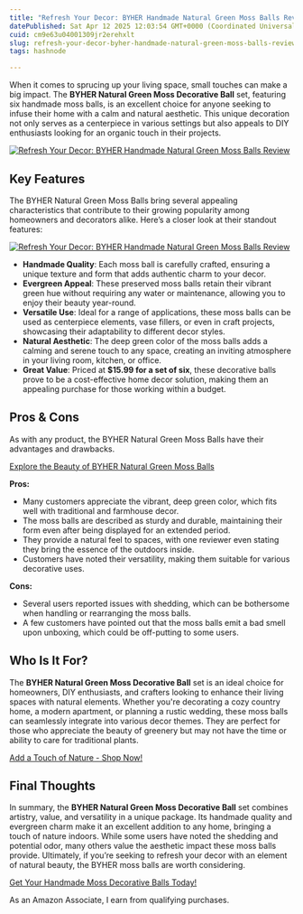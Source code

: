 ```yaml
---
title: "Refresh Your Decor: BYHER Handmade Natural Green Moss Balls Review"
datePublished: Sat Apr 12 2025 12:03:54 GMT+0000 (Coordinated Universal Time)
cuid: cm9e63u04001309jr2erehxlt
slug: refresh-your-decor-byher-handmade-natural-green-moss-balls-review
tags: hashnode

---
```


<p>When it comes to sprucing up your living space, small touches can make a big impact. The <strong>BYHER Natural Green Moss Decorative Ball</strong> set, featuring six handmade moss balls, is an excellent choice for anyone seeking to infuse their home with a calm and natural aesthetic. This unique decoration not only serves as a centerpiece in various settings but also appeals to DIY enthusiasts looking for an organic touch in their projects.</p>
<a href='https://www.amazon.com/dp/B071NV81GH?tag=myreviews0fcb-20' target='_blank' rel='nofollow'>
<img src='https://m.media-amazon.com/images/I/719+hktS0sS._AC_SL1000_.jpg' alt='Refresh Your Decor: BYHER Handmade Natural Green Moss Balls Review' style='display: block; margin: auto; max-width: 100%; height: auto;'>
</a>
<h2>Key Features</h2>
<p>The BYHER Natural Green Moss Balls bring several appealing characteristics that contribute to their growing popularity among homeowners and decorators alike. Here’s a closer look at their standout features:</p>
<a href='https://www.amazon.com/dp/B071NV81GH?tag=myreviews0fcb-20' target='_blank' rel='nofollow'>
<img src='https://m.media-amazon.com/images/I/71wmfVjYlxS._AC_SL1200_.jpg' alt='Refresh Your Decor: BYHER Handmade Natural Green Moss Balls Review' style='display: block; margin: auto; max-width: 100%; height: auto;'>
</a>
<ul>
<li><strong>Handmade Quality</strong>: Each moss ball is carefully crafted, ensuring a unique texture and form that adds authentic charm to your decor.</li>
<li><strong>Evergreen Appeal</strong>: These preserved moss balls retain their vibrant green hue without requiring any water or maintenance, allowing you to enjoy their beauty year-round.</li>
<li><strong>Versatile Use</strong>: Ideal for a range of applications, these moss balls can be used as centerpiece elements, vase fillers, or even in craft projects, showcasing their adaptability to different decor styles.</li>
<li><strong>Natural Aesthetic</strong>: The deep green color of the moss balls adds a calming and serene touch to any space, creating an inviting atmosphere in your living room, kitchen, or office.</li>
<li><strong>Great Value</strong>: Priced at <strong>$15.99 for a set of six</strong>, these decorative balls prove to be a cost-effective home decor solution, making them an appealing purchase for those working within a budget.</li>
</ul>
<h2>Pros &amp; Cons</h2>
<p>As with any product, the BYHER Natural Green Moss Balls have their advantages and drawbacks.</p>
<p><a href='https://www.amazon.com/dp/B071NV81GH?tag=myreviews0fcb-20' target='_blank' rel='nofollow'>Explore the Beauty of BYHER Natural Green Moss Balls</a></p>
<p><strong>Pros:</strong></p>
<ul>
<li>Many customers appreciate the vibrant, deep green color, which fits well with traditional and farmhouse decor.</li>
<li>The moss balls are described as sturdy and durable, maintaining their form even after being displayed for an extended period.</li>
<li>They provide a natural feel to spaces, with one reviewer even stating they bring the essence of the outdoors inside.</li>
<li>Customers have noted their versatility, making them suitable for various decorative uses.</li>
</ul>
<p><strong>Cons:</strong></p>
<ul>
<li>Several users reported issues with shedding, which can be bothersome when handling or rearranging the moss balls.</li>
<li>A few customers have pointed out that the moss balls emit a bad smell upon unboxing, which could be off-putting to some users.</li>
</ul>
<h2>Who Is It For?</h2>
<p>The <strong>BYHER Natural Green Moss Decorative Ball</strong> set is an ideal choice for homeowners, DIY enthusiasts, and crafters looking to enhance their living spaces with natural elements. Whether you're decorating a cozy country home, a modern apartment, or planning a rustic wedding, these moss balls can seamlessly integrate into various decor themes. They are perfect for those who appreciate the beauty of greenery but may not have the time or ability to care for traditional plants.</p>
<p><a href='https://www.amazon.com/dp/B071NV81GH?tag=myreviews0fcb-20' target='_blank' rel='nofollow'>Add a Touch of Nature - Shop Now!</a></p>
<h2>Final Thoughts</h2>
<p>In summary, the <strong>BYHER Natural Green Moss Decorative Ball</strong> set combines artistry, value, and versatility in a unique package. Its handmade quality and evergreen charm make it an excellent addition to any home, bringing a touch of nature indoors. While some users have noted the shedding and potential odor, many others value the aesthetic impact these moss balls provide. Ultimately, if you’re seeking to refresh your decor with an element of natural beauty, the BYHER moss balls are worth considering.</p>
<p><a href='https://www.amazon.com/dp/B071NV81GH?tag=myreviews0fcb-20' target='_blank' rel='nofollow'>Get Your Handmade Moss Decorative Balls Today!</a></p>
<p>As an Amazon Associate, I earn from qualifying purchases.</p>